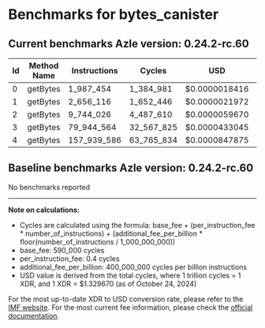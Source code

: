 # Benchmarks for bytes_canister

## Current benchmarks Azle version: 0.24.2-rc.60

| Id  | Method Name | Instructions | Cycles     | USD           | USD/Million Calls |
| --- | ----------- | ------------ | ---------- | ------------- | ----------------- |
| 0   | getBytes    | 1_987_454    | 1_384_981  | $0.0000018416 | $1.84             |
| 1   | getBytes    | 2_656_116    | 1_652_446  | $0.0000021972 | $2.19             |
| 2   | getBytes    | 9_744_026    | 4_487_610  | $0.0000059670 | $5.96             |
| 3   | getBytes    | 79_944_564   | 32_567_825 | $0.0000433045 | $43.30            |
| 4   | getBytes    | 157_939_586  | 63_765_834 | $0.0000847875 | $84.78            |

## Baseline benchmarks Azle version: 0.24.2-rc.60

No benchmarks reported

---

**Note on calculations:**

-   Cycles are calculated using the formula: base_fee + (per_instruction_fee \* number_of_instructions) + (additional_fee_per_billion \* floor(number_of_instructions / 1_000_000_000))
-   base_fee: 590_000 cycles
-   per_instruction_fee: 0.4 cycles
-   additional_fee_per_billion: 400_000_000 cycles per billion instructions
-   USD value is derived from the total cycles, where 1 trillion cycles = 1 XDR, and 1 XDR = $1.329670 (as of October 24, 2024)

For the most up-to-date XDR to USD conversion rate, please refer to the [IMF website](https://www.imf.org/external/np/fin/data/rms_sdrv.aspx).
For the most current fee information, please check the [official documentation](https://internetcomputer.org/docs/current/developer-docs/gas-cost#execution).
